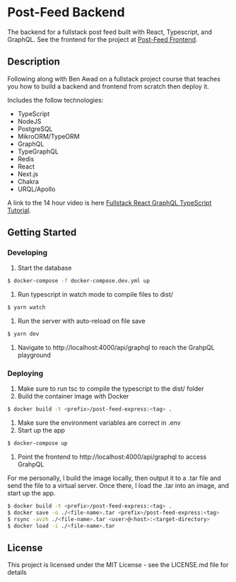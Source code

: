 # Post-Feed Backend

The backend for a fullstack post feed built with React, Typescript, and GraphQL. See the frontend for the project at [Post-Feed Frontend](https://github.com/mpetrus001/post-feed-nextjs).

## Description

Following along with Ben Awad on a fullstack project course that teaches you how to build a backend and frontend from scratch then deploy it.

Includes the follow technologies:

- TypeScript
- NodeJS
- PostgreSQL
- MikroORM/TypeORM
- GraphQL
- TypeGraphQL
- Redis
- React
- Next.js
- Chakra
- URQL/Apollo

A link to the 14 hour video is here [Fullstack React GraphQL TypeScript Tutorial](https://youtu.be/I6ypD7qv3Z8).

## Getting Started

### Developing

1. Start the database

```bash
$ docker-compose -f docker-compose.dev.yml up
```

1. Run typescript in watch mode to compile files to dist/

```bash
$ yarn watch
```

1. Run the server with auto-reload on file save

```bash
$ yarn dev
```

1. Navigate to http://localhost:4000/api/graphql to reach the GrahpQL playground

### Deploying

1. Make sure to run tsc to compile the typescript to the dist/ folder
1. Build the container image with Docker

```bash
$ docker build -t <prefix>/post-feed-express:<tag> .
```

1. Make sure the environment variables are correct in .env
1. Start up the app

```bash
$ docker-compose up
```

1. Point the frontend to http://localhost:4000/api/graphql to access GrahpQL

For me personally, I build the image locally, then output it to a .tar file and send the file to a virtual server. Once there, I load the .tar into an image, and start up the app.

```bash
$ docker build -t <prefix>/post-feed-express:<tag> .
$ docker save -o ./<file-name>.tar <prefix>/post-feed-express:<tag>
$ rsync -avzh ./<file-name>.tar <user>@<host>:<target-directory>
$ docker load -i ./<file-name>.tar
```

## License

This project is licensed under the MIT License - see the LICENSE.md file for details
